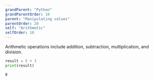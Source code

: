 ```yaml
---
grandParent: "Python"
grandParentOrder: 10
parent: "Manipulating values"
parentOrder: 20
self: "Arithmetic"
selfOrder: 10
---
```


Arithmetic operations include addition, subtraction, multiplication, and division.

```python
result = 5 + 3
print(result)
```
```output
8
```
